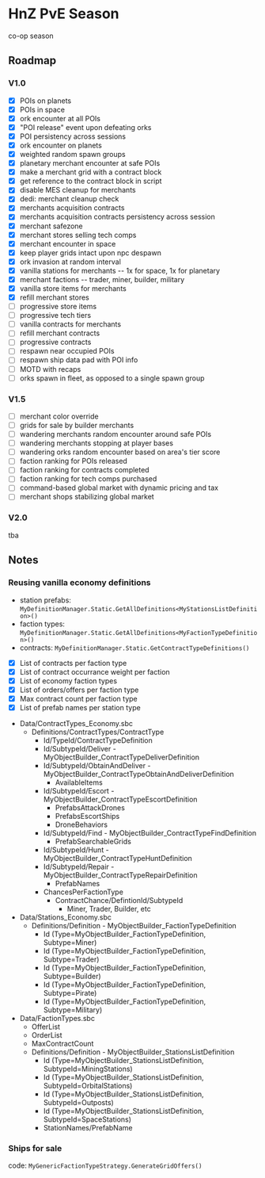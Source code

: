 # HnZ PvE Season

co-op season

## Roadmap

### V1.0

- [x] POIs on planets
- [x] POIs in space
- [x] ork encounter at all POIs
- [x] "POI release" event upon defeating orks
- [x] POI persistency across sessions
- [x] ork encounter on planets
- [x] weighted random spawn groups
- [x] planetary merchant encounter at safe POIs
- [x] make a merchant grid with a contract block
- [x] get reference to the contract block in script
- [x] disable MES cleanup for merchants
- [x] dedi: merchant cleanup check
- [x] merchants acquisition contracts
- [x] merchants acquisition contracts persistency across session
- [x] merchant safezone
- [x] merchant stores selling tech comps
- [x] merchant encounter in space
- [x] keep player grids intact upon npc despawn
- [x] ork invasion at random interval
- [x] vanilla stations for merchants -- 1x for space, 1x for planetary
- [x] merchant factions -- trader, miner, builder, military
- [x] vanilla store items for merchants
- [x] refill merchant stores
- [ ] progressive store items
- [ ] progressive tech tiers
- [ ] vanilla contracts for merchants
- [ ] refill merchant contracts
- [ ] progressive contracts
- [ ] respawn near occupied POIs
- [ ] respawn ship data pad with POI info
- [ ] MOTD with recaps
- [ ] orks spawn in fleet, as opposed to a single spawn group

### V1.5

- [ ] merchant color override
- [ ] grids for sale by builder merchants
- [ ] wandering merchants random encounter around safe POIs
- [ ] wandering merchants stopping at player bases
- [ ] wandering orks random encounter based on area's tier score
- [ ] faction ranking for POIs released
- [ ] faction ranking for contracts completed
- [ ] faction ranking for tech comps purchased
- [ ] command-based global market with dynamic pricing and tax
- [ ] merchant shops stabilizing global market

### V2.0

tba

## Notes

### Reusing vanilla economy definitions

- station prefabs: `MyDefinitionManager.Static.GetAllDefinitions<MyStationsListDefinition>()`
- faction types: `MyDefinitionManager.Static.GetAllDefinitions<MyFactionTypeDefinition>()`
- contracts: `MyDefinitionManager.Static.GetContractTypeDefinitions()`

- [x] List of contracts per faction type
- [x] List of contract occurrance weight per faction
- [x] List of economy faction types
- [x] List of orders/offers per faction type
- [x] Max contract count per faction type
- [x] List of prefab names per station type

- Data/ContractTypes_Economy.sbc
  - Definitions/ContractTypes/ContractType
    - Id/TypeId/ContractTypeDefinition
    - Id/SubtypeId/Deliver - MyObjectBuilder_ContractTypeDeliverDefinition
    - Id/SubtypeId/ObtainAndDeliver - MyObjectBuilder_ContractTypeObtainAndDeliverDefinition
      - AvailableItems
    - Id/SubtypeId/Escort - MyObjectBuilder_ContractTypeEscortDefinition
      - PrefabsAttackDrones
      - PrefabsEscortShips
      - DroneBehaviors
    - Id/SubtypeId/Find - MyObjectBuilder_ContractTypeFindDefinition
      - PrefabSearchableGrids
    - Id/SubtypeId/Hunt - MyObjectBuilder_ContractTypeHuntDefinition
    - Id/SubtypeId/Repair - MyObjectBuilder_ContractTypeRepairDefinition
      - PrefabNames
    - ChancesPerFactionType
      - ContractChance/DefintionId/SubtypeId
        - Miner, Trader, Builder, etc
- Data/Stations_Economy.sbc
  - Definitions/Definition - MyObjectBuilder_FactionTypeDefinition
    - Id (Type=MyObjectBuilder_FactionTypeDefinition, Subtype=Miner)
    - Id (Type=MyObjectBuilder_FactionTypeDefinition, Subtype=Trader)
    - Id (Type=MyObjectBuilder_FactionTypeDefinition, Subtype=Builder)
    - Id (Type=MyObjectBuilder_FactionTypeDefinition, Subtype=Pirate)
    - Id (Type=MyObjectBuilder_FactionTypeDefinition, Subtype=Military)
- Data/FactionTypes.sbc
    - OfferList
    - OrderList
    - MaxContractCount
  - Definitions/Definition - MyObjectBuilder_StationsListDefinition
    - Id (Type=MyObjectBuilder_StationsListDefinition, SubtypeId=MiningStations)
    - Id (Type=MyObjectBuilder_StationsListDefinition, SubtypeId=OrbitalStations)
    - Id (Type=MyObjectBuilder_StationsListDefinition, SubtypeId=Outposts)
    - Id (Type=MyObjectBuilder_StationsListDefinition, SubtypeId=SpaceStations)
    - StationNames/PrefabName

### Ships for sale

code: `MyGenericFactionTypeStrategy.GenerateGridOffers()`
